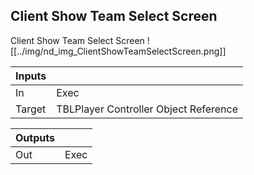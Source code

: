 ## Client Show Team Select Screen
Client Show Team Select Screen
![[../img/nd_img_ClientShowTeamSelectScreen.png]]

|Inputs||
|--|--|
| In | Exec |
| Target | TBLPlayer Controller Object Reference |

|Outputs||
|--|--|
| Out | Exec |
